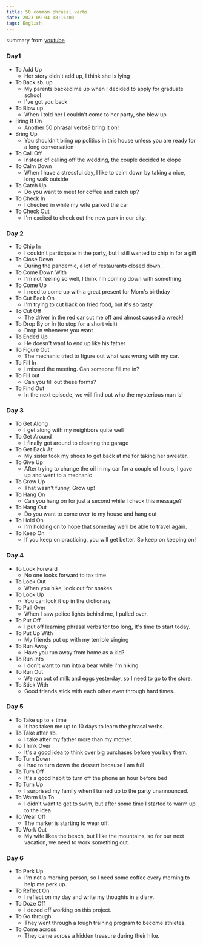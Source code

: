 ```yaml
---
title: 50 common phrasal verbs
date: 2023-09-04 18:16:03
tags: English
---
```



summary from [youtube](https://www.youtube.com/watch?v=nIlnxm8m2ec)
<!-- more -->

### Day1
* To Add Up
	* Her story didn't add up, I think she is lying
* To Back sb. up
	* My parents backed me up when I decided to apply for graduate school
	* I've got you back
* To Blow up
	* When I told her I couldn't come to her party, she blew up
* Bring It On
	* Another 50 phrasal verbs? bring it on!
* Bring Up
	* You shouldn't bring up politics in this house unless you are ready for a long conversation
* To Call Off
	* Instead of calling off the wedding, the couple decided to elope
* To Calm Down
	* When I have a stressful day, I like to calm down by taking a nice, long walk outside
* To Catch Up
	* Do you want to meet for coffee and catch up?
* To Check In
	* I checked in while my wife parked the car
* To Check Out
	* I'm excited to check out the new park in our city.

### Day 2
* To Chip In
	* I couldn't participate in the party, but I still wanted to chip in for a gift
* To Close Down
	* During the pandemic, a lot of restaurants closed down.
* To Come Down With
	* I'm not feeling so well, I think I'm coming down with something.
* To Come Up
	* I need to come up with a great present for Mom's birthday
* To Cut Back On
	* I'm trying to cut back on fried food, but it's so tasty.
* To Cut Off
	* The driver in the red car cut me off and almost caused a wreck!
* To Drop By or In (to stop for a short visit)
	* Drop in whenever you want 
* To Ended Up
	* He doesn't want to end up like his father
* To Figure Out
	* The mechanic tried to figure out what was wrong with my car.
* To Fill In
	* I missed the meeting. Can someone fill me in?
* To Fill out
	* Can you fill out these forms?
* To Find Out
	* In the next episode, we will find out who the mysterious man is!

### Day 3
* To Get Along
	* I get along with my neighbors quite well
* To Get Around
	* I finally got around to cleaning the garage
* To Get Back At
	* My sister took my shoes to get back at me for taking her sweater.
* To Give Up
	* After trying to change the oil in my car for a couple of hours, I gave up and went to a mechanic
* To Grow Up
	* That wasn't funny, Grow up!
* To Hang On
	* Can you hang on for just a second while I check this message?
* To Hang Out
	* Do you want to come over to my house and hang out
* To Hold On
	* I'm holding on to hope that someday we'll be able to travel again.
* To Keep On
	* If you keep on practicing, you will get better. So keep on keeping on!
 
### Day 4
* To Look Forward
	* No one looks forward to tax time
* To Look Out
	* When you hike, look out for snakes.
* To Look Up
	* You can look it up in the dictionary
* To Pull Over
	* When I saw police lights behind me, I pulled over.
* To Put Off
	* I put off learning phrasal verbs for too long, It's time to start today.
* To Put Up With
	* My friends put up with my terrible singing
* To Run Away
	* Have you run away from home as a kid?
* To Run Into
	* I don't want to run into a bear while I'm hiking
* To Run Out
	* We ran out of milk and eggs yesterday, so I need to go to the store.
* To Stick With
	* Good friends stick with each other even through hard times.

### Day 5
* To Take up to + time
	* It has taken me up to 10 days to learn the phrasal verbs.
* To Take after sb.
	* I take after my father more than my mother.
* To Think Over
	* It's a good idea to think over big purchases before you buy them.
* To Turn Down
	* I had to turn down the dessert because I am full
* To Turn Off
	* It's a good habit to turn off the phone an hour before bed
* To Turn Up
	* I surprised my family when I turned up to the party unannounced.
* To Warm Up To
	* I didn't want to get to swim, but after some time I started to warm up to the idea.
* To Wear Off
	* The marker is starting to wear off.
* To Work Out
	* My wife likes the beach, but I like the mountains, so for our next vacation, we need to work something out.

### Day 6
* To Perk Up
	* I'm not a morning person, so I need some coffee every morning to help me perk up.
* To Reflect On
	* I reflect on my day and write my thoughts in a diary.
* To Doze Off
	* I dozed off working on this project.
* To Go through
	* They went through a tough training program to become athletes.
* To Come across
	* They came across a hidden treasure during their hike.
